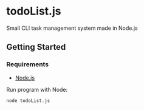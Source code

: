 # todoList.js

Small CLI task management system made in Node.js

## Getting Started

### Requirements

- [Node.js](https://nodejs.org/en/download/package-manager)

Run program with Node:
```bash
node todoList.js
```
